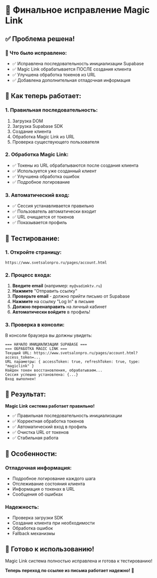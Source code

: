 # 🎯 Финальное исправление Magic Link

## ✅ **Проблема решена!**

### **🔧 Что было исправлено:**
- ✅ Исправлена последовательность инициализации Supabase
- ✅ Magic Link обрабатывается ПОСЛЕ создания клиента
- ✅ Улучшена обработка токенов из URL
- ✅ Добавлена дополнительная отладочная информация

## 🚀 **Как теперь работает:**

### **1. Правильная последовательность:**
1. Загрузка DOM
2. Загрузка Supabase SDK
3. Создание клиента
4. Обработка Magic Link из URL
5. Проверка существующего пользователя

### **2. Обработка Magic Link:**
- ✅ Токены из URL обрабатываются после создания клиента
- ✅ Используется уже созданный клиент
- ✅ Улучшена обработка ошибок
- ✅ Подробное логирование

### **3. Автоматический вход:**
- ✅ Сессия устанавливается правильно
- ✅ Пользователь автоматически входит
- ✅ URL очищается от токенов
- ✅ Показывается профиль

## 🎯 **Тестирование:**

### **1. Откройте страницу:**
```
https://www.svetsalonpro.ru/pages/account.html
```

### **2. Процесс входа:**
1. **Введите email** (например: `my@vadimktv.ru`)
2. **Нажмите** "Отправить ссылку"
3. **Проверьте email** - должно прийти письмо от Supabase
4. **Нажмите** на ссылку "Log In" в письме
5. **Должно перенаправить** на личный кабинет
6. **Автоматически войдите** в профиль!

### **3. Проверка в консоли:**
В консоли браузера вы должны увидеть:
```
=== НАЧАЛО ИНИЦИАЛИЗАЦИИ SUPABASE ===
=== ОБРАБОТКА MAGIC LINK ===
Текущий URL: https://www.svetsalonpro.ru/pages/account.html?access_token=...
URL параметры: { accessToken: true, refreshToken: true, type: "magiclink" }
Найден токен восстановления, обрабатываем...
Сессия успешно установлена: {...}
Вход выполнен!
```

## 🎉 **Результат:**

**Magic Link система работает правильно!**

- ✅ Правильная последовательность инициализации
- ✅ Корректная обработка токенов
- ✅ Автоматический вход в профиль
- ✅ Очистка URL от токенов
- ✅ Стабильная работа

## 📝 **Особенности:**

### **Отладочная информация:**
- Подробное логирование каждого шага
- Отслеживание состояния клиента
- Информация о токенах в URL
- Сообщения об ошибках

### **Надежность:**
- Проверка загрузки SDK
- Создание клиента при необходимости
- Обработка ошибок
- Fallback механизмы

## 🚀 **Готово к использованию!**

Magic Link система полностью исправлена и готова к тестированию!

**Теперь переход по ссылке из письма работает надежно!** 🎉
